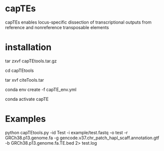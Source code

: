 # capTEs
capTEs enables locus-specific dissection of transcriptional outputs from reference and nonreference transposable elements


# installation
tar zxvf capTEtools.tar.gz

cd capTEtools

tar xvf citeTools.tar

conda env create -f capTE_env.yml

conda activate capTE


# Examples
python capTEtools.py -id Test -i example/test.fastq -o test -r GRCh38.p13.genome.fa -g gencode.v37.chr_patch_hapl_scaff.annotation.gtf -b GRCh38.p13.genome.fa.TE.bed 2> test.log


